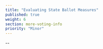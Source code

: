```yaml
---
title: "Evaluating State Ballot Measures"
published: true
weight: 6
section: more-voting-info
priority: "Minor"
---
```

--